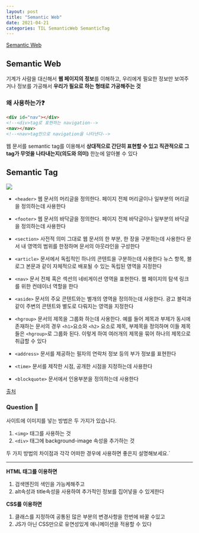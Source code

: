 ```yaml
---
layout: post
title: "Semantic Web"
date: 2021-04-21
categories: TIL SemanticWeb SemanticTag
---
```


[Semantic Web](https://www.w3schools.com/html/html5_semantic_elements.asp)

## Semantic Web

기계가 사람을 대신해서 **웹 페이지의 정보**를 이해하고, 우리에게 필요한 정보만 보여주거나 정보를 가공해서 **우리가 필요로 하는 형태로 가공해주는 것**

### 왜 사용하는가❓

```html
<div id="nav"></div>
<!--<div>tag로 표현하는 navigation-->
<nav></nav>
<!--<nav>tag만으로 navigation을 나타낸다-->
```

웹 문서를 semantic tag를 이용해서 **상대적으로 간단히 표현할 수 있고 직관적으로 그 tag가 무엇을 나타내는지(의도와 의미)** 한눈에 알아볼 수 있다

## Semantic Tag

![](https://images.velog.io/images/action2thefuture/post/352aaf96-e0fb-4180-92df-b857b4c68bb1/html%EC%9D%98%EB%AF%B8%EC%9A%94%EC%86%8C.gif)

- `<header>`
  웹 문서의 머리글을 정의한다. 페이지 전체 머리글이나 일부분의 머리글을 정의하는데 사용한다

- `<footer>`
  웹 문서의 바닥글을 정의한다. 페이지 전체 바닥글이나 일부분의 바닥글을 정의하는데 사용한다

- `<section>`
  사전적 의미 그대로 웹 문서의 한 부분, 한 장을 구분하는데 사용한다
  문서 내 영역의 범위를 한정하며 문서의 아웃라인을 구성한다

- `<article>`
  문서에서 독립적인 하나의 콘텐트을 구분하는데 사용한다
  뉴스 항목, 블로그 본문과 같이 자체적으로 배포될 수 있는 독립된 영역을 지정한다

- `<nav>`
  문서 전체 혹은 섹션의 네비게이션 영역을 표현한다.
  웹 페이지의 탐색 링크를 위한 컨테이너 역할을 한다

- `<aside>`
  문서의 주요 콘텐트와는 별개의 영역을 정의하는데 사용한다.
  광고 블럭과 같이 주변의 콘텐트와 별도로 다뤄지는 영역을 지정한다

- `<hgroup>`
  문서의 제목을 그룹화 하는데 사용한다. 예를 들어 제목과 부제가 동시에 존재하는 문서의 경우 `<h1>`요소와 `<h2>` 요소로 제목, 부제목을 정의하며 이들 제목들은 `<hgroup>`로 그룹화 된다. 이렇게 하여 여러개의 제목을 묶어 하나의 제목으로 취급할 수 있다

- `<address>`
  문서를 제공하는 필자의 연락처 정보 등의 부가 정보를 표현한다

- `<time>`
  문서를 제작한 시점, 공개한 시점을 지정하는데 사용한다

- `<blockquote>`
  문서에서 인용부분을 정의하는데 사용한다

[출처](https://m.mkexdev.net/77)

### Question 🤪

사이트에 이미지를 넣는 방법은 두 가지가 있습니다.

1. `<img>` 태그를 사용하는 것
2. `<div>` 태그에 background-image 속성을 추가하는 것

두 가지 방법의 차이점과 각각 어떠한 경우에 사용하면 좋은지 설명해보세요.`

---

**HTML 태그를 이용하면**

1. 검색엔진의 색인을 가능케해주고
2. alt속성과 title속성을 사용하여 추가적인 정보를 집어넣을 수 있게한다

**CSS를 이용하면**

1. 클래스를 지정하여 공통된 많은 부분의 변경사항을 한번에 바꿀 수있고
2. JS가 아닌 CSS만으로 유연성있게 애니메이션을 적용할 수 있다
